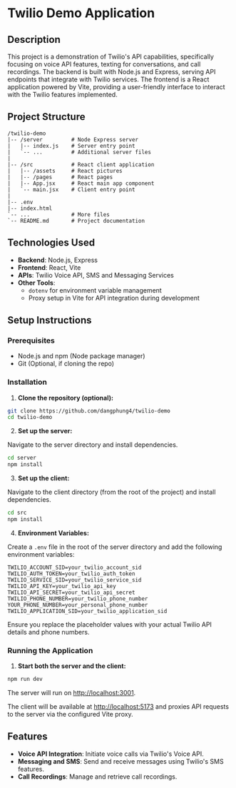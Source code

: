 # Twilio Demo Application

## Description

This project is a demonstration of Twilio's API capabilities, specifically focusing on voice API features, texting for conversations, and call recordings. The backend is built with Node.js and Express, serving API endpoints that integrate with Twilio services. The frontend is a React application powered by Vite, providing a user-friendly interface to interact with the Twilio features implemented.

## Project Structure

```
/twilio-demo
|-- /server         # Node Express server
|   |-- index.js    # Server entry point
|   `-- ...         # Additional server files
|   
|-- /src            # React client application
|   |-- /assets     # React pictures
|   |-- /pages      # React pages
|   |-- App.jsx     # React main app component
|   `-- main.jsx    # Client entry point
|
|-- .env
|-- index.html
`-- ...             # More files
`-- README.md       # Project documentation
```

## Technologies Used

- **Backend**: Node.js, Express
- **Frontend**: React, Vite
- **APIs**: Twilio Voice API, SMS and Messaging Services
- **Other Tools**:
  - `dotenv` for environment variable management
  - Proxy setup in Vite for API integration during development

## Setup Instructions

### Prerequisites

- Node.js and npm (Node package manager)
- Git (Optional, if cloning the repo)

### Installation

1. **Clone the repository (optional):**

```bash
git clone https://github.com/dangphung4/twilio-demo
cd twilio-demo
```

2. **Set up the server:**

Navigate to the server directory and install dependencies.

```bash
cd server
npm install
```

3. **Set up the client:**

Navigate to the client directory (from the root of the project) and install dependencies.

```bash
cd src
npm install
```

4. **Environment Variables:**

Create a `.env` file in the root of the server directory and add the following environment variables:

```plaintext
TWILIO_ACCOUNT_SID=your_twilio_account_sid
TWILIO_AUTH_TOKEN=your_twilio_auth_token
TWILIO_SERVICE_SID=your_twilio_service_sid
TWILIO_API_KEY=your_twilio_api_key
TWILIO_API_SECRET=your_twilio_api_secret
TWILIO_PHONE_NUMBER=your_twilio_phone_number
YOUR_PHONE_NUMBER=your_personal_phone_number
TWILIO_APPLICATION_SID=your_twilio_application_sid
```

Ensure you replace the placeholder values with your actual Twilio API details and phone numbers.

### Running the Application

1. **Start both the server and the client:**


```bash
npm run dev
```

The server will run on [http://localhost:3001](http://localhost:3001).

The client will be available at [http://localhost:5173](http://localhost:5173) and proxies API requests to the server via the configured Vite proxy.

## Features

- **Voice API Integration**: Initiate voice calls via Twilio's Voice API.
- **Messaging and SMS**: Send and receive messages using Twilio's SMS features.
- **Call Recordings**: Manage and retrieve call recordings.
